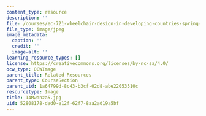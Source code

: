 ```yaml
---
content_type: resource
description: ''
file: /courses/ec-721-wheelchair-design-in-developing-countries-spring-2009/52808178dad0e12f62f78aa2ad19a5bf_14Mwanza5.jpg
file_type: image/jpeg
image_metadata:
  caption: ''
  credit: ''
  image-alt: ''
learning_resource_types: []
license: https://creativecommons.org/licenses/by-nc-sa/4.0/
ocw_type: OCWImage
parent_title: Related Resources
parent_type: CourseSection
parent_uid: 1a64799d-8c43-b3cf-02d8-abe22053510c
resourcetype: Image
title: 14Mwanza5.jpg
uid: 52808178-dad0-e12f-62f7-8aa2ad19a5bf
---
```


